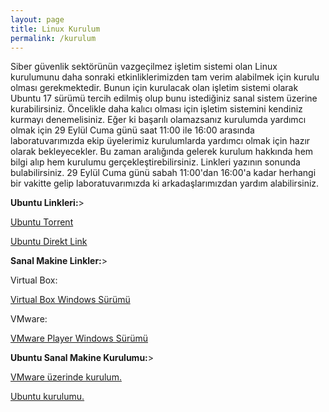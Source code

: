 ```yaml
---
layout: page
title: Linux Kurulum
permalink: /kurulum
---
```


Siber güvenlik sektörünün vazgeçilmez işletim sistemi olan Linux kurulumunu daha sonraki etkinliklerimizden tam verim alabilmek için kurulu olması gerekmektedir. Bunun için kurulacak olan işletim sistemi olarak Ubuntu 17 sürümü tercih edilmiş olup bunu istediğiniz sanal sistem üzerine kurabilirsiniz. Öncelikle daha kalıcı olması için işletim sistemini kendiniz kurmayı denemelisiniz. Eğer ki başarılı olamazsanız kurulumda yardımcı olmak için 29 Eylül Cuma günü saat 11:00 ile 16:00 arasında laboratuvarımızda ekip üyelerimiz kurulumlarda yardımcı olmak için hazır olarak bekleyecekler. Bu zaman aralığında gelerek kurulum hakkında hem bilgi alıp hem kurulumu gerçekleştirebilirsiniz. Linkleri yazının sonunda bulabilirsiniz.  29 Eylül Cuma günü sabah 11:00'dan 16:00'a kadar herhangi bir vakitte gelip laboratuvarımızda ki arkadaşlarımızdan yardım alabilirsiniz.

<strong>Ubuntu Linkleri:</strong>>

<a href="releases.ubuntu.com/17.04/ubuntu-17.04-desktop-amd64.iso.torrent">Ubuntu Torrent</a> 

<a href="https://www.ubuntu.com/download/desktop/thank-you?country=TR&version=17.04&architecture=amd64">Ubuntu Direkt Link</a> 

<strong>Sanal Makine Linkler:</strong>>

Virtual Box:

<a href="download.virtualbox.org/virtualbox/5.1.28/VirtualBox-5.1.28-117968-Win.exe">Virtual Box Windows Sürümü</a> 

VMware:

<a href="https://my.vmware.com/web/vmware/free#desktop_end_user_computing/vmware_workstation_player/14_0">VMware Player Windows Sürümü</a> 

<strong>Ubuntu Sanal Makine Kurulumu:</strong>>

<a href="https://www.youtube.com/watch?v=uQ10KvoW1ng">VMware üzerinde kurulum.</a> 

<a href="https://www.youtube.com/watch?v=VEst_QFo64E&t=10s">Ubuntu kurulumu. </a>
